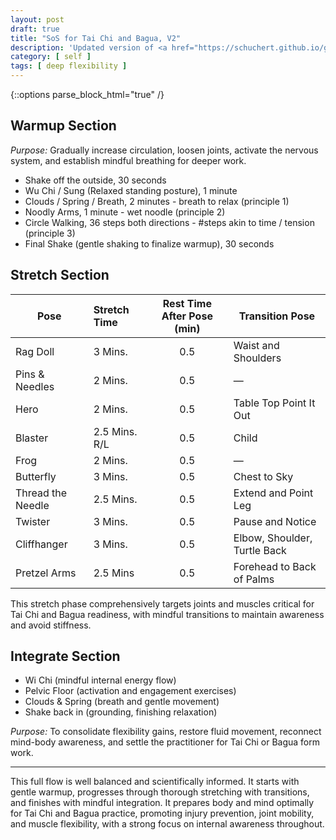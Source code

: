 ```yaml
---
layout: post
draft: true
title: "SoS for Tai Chi and Bagua, V2"
description: 'Updated version of <a href="https://schuchert.github.io/gigong/2024/03/02/SoSTaiChiSequence.html">This Routine</a>'
category: [ self ]
tags: [ deep flexibility ]
---
```


{::options parse_block_html="true" /}

## Warmup Section

*Purpose:* Gradually increase circulation, loosen joints, activate the nervous system, and establish mindful breathing
for deeper work.


- Shake off the outside, 30 seconds
- Wu Chi / Sung (Relaxed standing posture), 1 minute
- Clouds / Spring / Breath, 2 minutes - breath to relax (principle 1)
- Noodly Arms, 1 minute - wet noodle (principle 2)
- Circle Walking, 36 steps both directions - #steps akin to time / tension (principle 3)
- Final Shake (gentle shaking to finalize warmup), 30 seconds

## Stretch Section

| Pose              | Stretch Time  | Rest Time After Pose (min) | Transition Pose              |
|-------------------|:--------------|:--------------------------:|------------------------------|
| Rag Doll          | 3 Mins.       |            0.5             | Waist and Shoulders          |
| Pins & Needles    | 2 Mins.       |            0.5             | —                            |
| Hero              | 2 Mins.       |            0.5             | Table Top Point It Out       |
| Blaster           | 2.5 Mins. R/L |            0.5             | Child                        |
| Frog              | 2 Mins.       |            0.5             | —                            |
| Butterfly         | 3 Mins.       |            0.5             | Chest to Sky                 |
| Thread the Needle | 2.5 Mins.     |            0.5             | Extend and Point Leg         |
| Twister           | 3 Mins.       |            0.5             | Pause and Notice             |
| Cliffhanger       | 3 Mins.       |            0.5             | Elbow, Shoulder, Turtle Back |
| Pretzel Arms      | 2.5 Mins      |            0.5             | Forehead to Back of Palms    |

This stretch phase comprehensively targets joints and muscles critical for Tai Chi and Bagua readiness, with mindful
transitions to maintain awareness and avoid stiffness.

## Integrate Section

- Wi Chi (mindful internal energy flow)
- Pelvic Floor (activation and engagement exercises)
- Clouds & Spring (breath and gentle movement)
- Shake back in (grounding, finishing relaxation)

*Purpose:* To consolidate flexibility gains, restore fluid movement, reconnect mind-body awareness, and settle the
practitioner for Tai Chi or Bagua form work.

---

This full flow is well balanced and scientifically informed. It starts with gentle warmup, progresses through thorough
stretching with transitions, and finishes with mindful integration. It prepares body and mind optimally for Tai Chi and
Bagua practice, promoting injury prevention, joint mobility, and muscle flexibility, with a strong focus on internal
awareness throughout.
